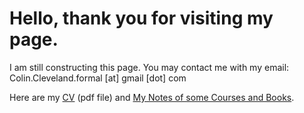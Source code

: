 <script type="text/javascript" async="" src="https://cdn.mathjax.org/mathjax/latest/MathJax.js?config=TeX-MML-AM_CHTML ">
</script>


# Hello, thank you for visiting my page.

I am still constructing this page. You may contact me with my email: <br>
Colin.Cleveland.formal [at] gmail [dot] com

Here are my [CV](Colin_CV.pdf) (pdf file) and [My Notes of some Courses and Books](note.html).



<!--
Some thing $$\frac{1}{2}$$.

$$\frac{1}{2}$$
-->


